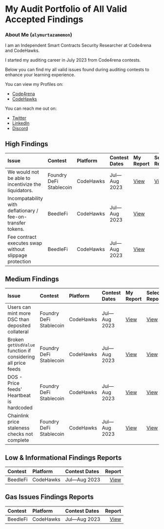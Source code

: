 # My Audit Portfolio of All Valid Accepted Findings

### About Me (`alymurtazamemon`)

I am an Independent Smart Contracts Security Researcher at Code4rena and CodeHawks.

I started my auditing career in July 2023 from Code4rena contests.

Below you can find my all valid issues found during auditing contests to enhance your learning experience.

You can view my Profiles on:

-   [Code4rena](https://code4rena.com/@alymurtazamemon)
-   [CodeHawks](https://www.codehawks.com/profile/clk3q1mog0000jr082dc9tipk)

You can reach me out on:

-   [Twitter](https://twitter.com/alymurtazamemon)
-   [LinkedIn](https://www.linkedin.com/in/alymurtazamemon/)
-   [Discord](https://discord.com/users/alymurtazamemon#2063)

## High Findings

| Issue                                                       | Contest                 | Platform  | Contest Dates | My Report                                                                    | Selected Report                                                     |
| :---------------------------------------------------------- | :---------------------- | :-------- | :------------ | :--------------------------------------------------------------------------- | :------------------------------------------------------------------ |
| We would not be able to incentivize the liquidators.        | Foundry DeFi Stablecoin | CodeHawks | Jul—Aug 2023  | [View](https://github.com/Cyfrin/2023-07-foundry-defi-stablecoin/issues/857) | [View](https://www.codehawks.com/finding/clm81m6ub01jtw9rukyr1h50o) |
| Incompatability with deflationary / fee-on-transfer tokens. | BeedleFi                | CodeHawks | Jul—Aug 2023  | [View](https://github.com/Cyfrin/2023-07-beedle/issues/686)                  |
| Fee contract executes swap without slippage protection      | BeedleFi                | CodeHawks | Jul—Aug 2023  | [View](https://github.com/Cyfrin/2023-07-beedle/issues/677)                  |

## Medium Findings

| Issue                                                        | Contest                 | Platform  | Contest Dates | My Report                                                                    | Selected Report                                                     |
| :----------------------------------------------------------- | :---------------------- | :-------- | :------------ | :--------------------------------------------------------------------------- | :------------------------------------------------------------------ |
| Users can mint more DSC than deposited collateral            | Foundry DeFi Stablecoin | CodeHawks | Jul—Aug 2023  | [View](https://github.com/Cyfrin/2023-07-foundry-defi-stablecoin/issues/793) | [View](https://www.codehawks.com/finding/clm81mdhd01kdw9rurvmzq5r0) |
| Broken `getUsdValue` function if considering all price feeds | Foundry DeFi Stablecoin | CodeHawks | Jul—Aug 2023  | [View](https://github.com/Cyfrin/2023-07-foundry-defi-stablecoin/issues/390) | [View](https://www.codehawks.com/finding/clm81mav001k5w9ru9rgvvghn) |
| DOS - Price feeds' Heartbeat is hardcoded                    | Foundry DeFi Stablecoin | CodeHawks | Jul—Aug 2023  | [View](https://github.com/Cyfrin/2023-07-foundry-defi-stablecoin/issues/387) | [View](https://www.codehawks.com/finding/clm81m94q01k1w9rux5xf489f) |
| Chainlink price staleness checks not complete                | Foundry DeFi Stablecoin | CodeHawks | Jul—Aug 2023  | [View](https://github.com/Cyfrin/2023-07-foundry-defi-stablecoin/issues/324) | [View](https://www.codehawks.com/finding/clm81m9vz01k3w9ruawh7z45k) |

## Low & Informational Findings Reports

| Contest  | Platform  | Contest Dates |                                                                                                                                    Report |
| :------- | :-------- | :------------ | ----------------------------------------------------------------------------------------------------------------------------------------: |
| BeedleFi | CodeHawks | Jul—Aug 2023  | [View](https://github.com/alymurtazamemon/my-low-and-informational-findings-reports/blob/main/beedle-july-23-quality-assurence-report.md) |

## Gas Issues Findings Reports

| Contest  | Platform  | Contest Dates |                                                                                                           Report |
| :------- | :-------- | :------------ | ---------------------------------------------------------------------------------------------------------------: |
| BeedleFi | CodeHawks | Jul—Aug 2023  | [View](https://github.com/alymurtazamemon/my-gas-issues-findings-reports/blob/main/beedle-july-23-gas-report.md) |
